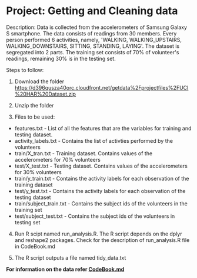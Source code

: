 # Project: Getting and Cleaning data

Description: Data is collected from the accelerometers of Samsung Galaxy S smartphone. The data consists of readings from 30 members. Every person performed 6 activities, namely, 'WALKING, WALKING_UPSTAIRS, WALKING_DOWNSTAIRS, SITTING, STANDING, LAYING'. The dataset is segregated into 2 parts. The training set consists of 70% of volunteer's readings, remaining 30% is in the testing set. 

Steps to follow: 
1. Download the folder https://d396qusza40orc.cloudfront.net/getdata%2Fprojectfiles%2FUCI%20HAR%20Dataset.zip 

2. Unzip the folder 

3. Files to be used:
  * features.txt - List of all the features that are the variables for training and testing dataset. 
  * activity_labels.txt - Contains the list of activties performed by the volunteers
  * train/X_tran.txt - Training dataset. Contains values of the accelerometers for 70% volunteers
  * test/X_test.txt  - Testing dataset. Contains values of the accelerometers for 30% volunteers
  * train/y_train.txt - Contains the activity labels for each observation of the training dataset
  * test/y_test.txt - Contains the activity labels for each observation of the testing dataset
  * train/subject_train.txt - Contains the subject ids of the volunteers in the training set
  * test/subject_test.txt - Contains the subject ids of the volunteers in testing set
  
4. Run R scipt named run_analysis.R. The R script depends on the dplyr and reshape2 packages. Check for the description of run_analysis.R file in CodeBook.md

5. The R script outputs a file named tidy_data.txt

**For information on the data refer [CodeBook.md](https://github.com/nitishmadhukar/tidy_data/blob/master/CodeBook.md)**
  